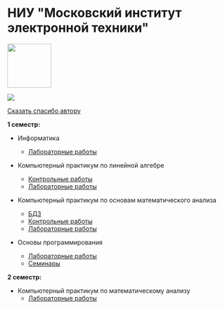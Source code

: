 # НИУ "Московский институт электронной техники"

<img src="https://i.imgur.com/aD353uq.png" width="100">

![](https://view-counter.tobyhagan.com/?user={0SouthBoss0}/{MIET-kurs1-sem1})

[Сказать спасибо автору](https://www.donationalerts.com/r/0southboss0)

**1 семестр:** 

* Информатика
  * [Лабораторные работы](https://github.com/0SouthBoss0/MIET-kurs1-sem1/tree/main/inf)
 
* Компьютерный практикум по линейной алгебре
  * [Контрольные работы](https://github.com/0SouthBoss0/MIET-kurs1-sem1/tree/main/kp_linal/kr)
  * [Лабораторные работы](https://github.com/0SouthBoss0/MIET-kurs1-sem1/tree/main/kp_linal/labs)

* Компьютерный практикум по основам математического анализа
  * [БДЗ](https://github.com/0SouthBoss0/MIET-kurs1-sem1/tree/main/kp_matan/bdz)
  * [Контрольные работы](https://github.com/0SouthBoss0/MIET-kurs1-sem1/tree/main/kp_matan/kr)
  * [Лабораторные работы](https://github.com/0SouthBoss0/MIET-kurs1-sem1/tree/main/kp_matan/labs)

* Основы программирования
  * [Лабораторные работы](https://github.com/0SouthBoss0/MIET-kurs1-sem1/tree/main/op/labs)
  * [Семинары](https://github.com/0SouthBoss0/MIET-kurs1-sem1/tree/main/op/seminars)

**2 семестр:** 

* Компьютерный практикум по математическому анализу
  * [Лабораторные работы](https://github.com/0SouthBoss0/MIET-kurs1-sem1/tree/main/inf)
